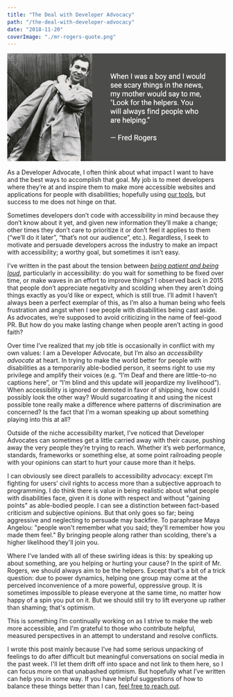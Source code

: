 ```yaml
---
title: "The Deal with Developer Advocacy"
path: "/the-deal-with-developer-advocacy"
date: "2018-11-20"
coverImage: "./mr-rogers-quote.png"
---
```


![When I was a boy and I would see scary things in the news, my mother would say to me, "Look for the helpers. You will always find people who are helping.” ― Fred Rogers](./mr-rogers-quote.png)

As a Developer Advocate, I often think about what impact I want to have and the best ways to accomplish that goal. My job is to meet developers where they’re at and inspire them to make more accessible websites and applications for people with disabilities; hopefully using [our tools](https://www.deque.com/tools/ "Link opens in a new window"), but success to me does not hinge on that.

Sometimes developers don’t code with accessibility in mind because they don’t know about it yet, and given new information they’ll make a change; other times they don’t care to prioritize it or don’t feel it applies to them (“we’ll do it later”, “that’s not our audience”, etc.). Regardless, I seek to motivate and persuade developers across the industry to make an impact with accessibility; a worthy goal, but sometimes it isn’t easy.

I’ve written in the past about the tension between [_being patient and being loud_](https://the-pastry-box-project.net/marcy-sutton/2015-april-20 "Link opens in a new window"), particularly in accessibility: do you wait for something to be fixed over time, or make waves in an effort to improve things? I observed back in 2015 that people don’t appreciate negativity and scolding when they aren’t doing things exactly as you’d like or expect, which is still true. I’ll admit I haven’t always been a perfect exemplar of this, as I’m also a human being who feels frustration and angst when I see people with disabilities being cast aside. As advocates, we’re supposed to avoid criticizing in the name of feel-good PR. But how do you make lasting change when people aren’t acting in good faith?

Over time I’ve realized that my job title is occasionally in conflict with my own values: I am a Developer Advocate, but I’m also an _accessibility advocate_ at heart. In trying to make the world better for people with disabilities as a temporarily able-bodied person, it seems right to use my privilege and amplify their voices (e.g. “I’m Deaf and there are little-to-no captions here”, or “I’m blind and this update will jeopardize my livelihood”). When accessibility is ignored or demoted in favor of shipping, how could I possibly look the other way? Would sugarcoating it and using the nicest possible tone really make a difference where patterns of discrimination are concerned? Is the fact that I'm a woman speaking up about something playing into this at all?

Outside of the niche accessibility market, I’ve noticed that Developer Advocates can sometimes get a little carried away with their cause, pushing away the very people they’re trying to reach. Whether it’s web performance, standards, frameworks or something else, at some point railroading people with your opinions can start to hurt your cause more than it helps.

I can obviously see direct parallels to accessibility advocacy: except I’m fighting for users’ civil rights to access more than a subjective approach to programming. I do think there is value in being realistic about what people with disabilities face, given it is done with respect and without "gaining points" as able-bodied people. I can see a distinction between fact-based criticism and subjective opinions. But that only goes so far; being aggressive and neglecting to persuade may backfire. To paraphrase Maya Angelou: "people won't remember what you said; they'll remember how you made them feel." By bringing people along rather than scolding, there's a higher likelihood they'll join you.

Where I’ve landed with all of these swirling ideas is this: by speaking up about something, are you helping or hurting your cause? In the spirit of Mr. Rogers, we should always aim to be the helpers. Except that's a bit of a trick question: due to power dynamics, helping one group may come at the perceived inconvenience of a more powerful, oppressive group. It is sometimes impossible to please everyone at the same time, no matter how happy of a spin you put on it. But we should still try to lift everyone up rather than shaming; that's optimism.

This is something I’m continually working on as I strive to make the web more accessible, and I'm grateful to those who contribute helpful, measured perspectives in an attempt to understand and resolve conflicts.

I wrote this post mainly because I’ve had some serious unpacking of feelings to do after difficult but meaningful conversations on social media in the past week. I'll let them drift off into space and not link to them here, so I can focus more on that unabashed optimism. But hopefully what I’ve written can help you in some way. If you have helpful suggestions of how to balance these things better than I can, [feel free to reach out](/contact/).
